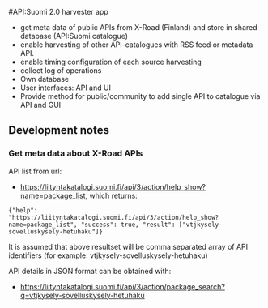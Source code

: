 #API:Suomi 2.0 harvester app 

* get meta data of public APIs from X-Road (Finland) and store in shared database (API:Suomi catalogue)
* enable harvesting of other API-catalogues with RSS feed or metadata API. 
* enable timing configuration of each source harvesting
* collect log of operations
* Own database
* User interfaces: API and UI
* Provide method for public/community to add single API to catalogue via API and GUI

## Development notes

### Get meta data about X-Road APIs

API list from url:
* https://liityntakatalogi.suomi.fi/api/3/action/help_show?name=package_list, which returns:

```
{"help":
"https://liityntakatalogi.suomi.fi/api/3/action/help_show?name=package_list", "success": true, "result": ["vtjkysely-sovelluskysely-hetuhaku"]}
```
It is assumed that above resultset will be comma separated array of API identifiers (for example: vtjkysely-sovelluskysely-hetuhaku)

API details in JSON format can be obtained with: 
* https://liityntakatalogi.suomi.fi/api/3/action/package_search?q=vtjkysely-sovelluskysely-hetuhaku
